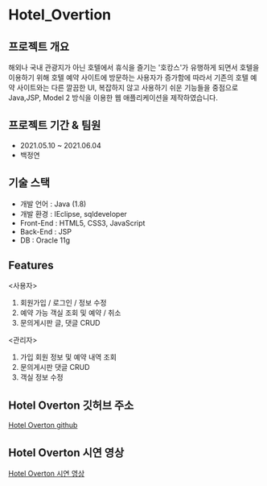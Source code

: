 # Hotel_Overtion

## 프로젝트 개요
해외나 국내 관광지가 아닌 호텔에서 휴식을 즐기는 '호캉스'가 유행하게 되면서 호텔을 이용하기 위해 호텔 예약 사이트에 방문하는 사용자가 증가함에 따라서
기존의 호텔 예약 사이트와는 다른 깔끔한 UI, 복잡하지 않고 사용하기 쉬운 기능들을 중점으로 Java,JSP, Model 2 방식을 이용한 웹 애플리케이션을 제작하였습니다.

## 프로젝트 기간 & 팀원
- 2021.05.10 ~ 2021.06.04
- 백정연

## 기술 스택
- 개발 언어 : Java (1.8)
- 개발 환경 : IEclipse, sqldeveloper
- Front-End : HTML5, CSS3, JavaScript
- Back-End : JSP
- DB : Oracle 11g

## Features   
<사용자>    
1. 회원가입 / 로그인 / 정보 수정
2. 예약 가능 객실 조회 및 예약 / 취소
3. 문의게시판 글, 댓글 CRUD   

<관리자>     
1. 가입 회원 정보 및 예약 내역 조회
2. 문의게시판 댓글 CRUD
3. 객실 정보 수정

## Hotel Overton 깃허브 주소
[Hotel Overton github](https://github.com/raccoon-ccoder/Hotel_Overtion)

## Hotel Overton 시연 영상
[Hotel Overton 시연 영상](https://www.youtube.com/watch?v=PJpfRKv6jrk)



